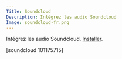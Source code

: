 ```yaml
---
Title: Soundcloud
Description: Intégrez les audio Soundcloud
Image: soundcloud-fr.png
---
```

Intégrez les audio Soundcloud.
[Installer](https://github.com/datenstrom/yellow-extensions/tree/master/features/soundcloud).

[soundcloud 101175715]